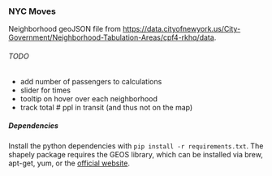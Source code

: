 ### NYC Moves

Neighborhood geoJSON file from https://data.cityofnewyork.us/City-Government/Neighborhood-Tabulation-Areas/cpf4-rkhq/data.

###### TODO
- add number of passengers to calculations
- slider for times
- tooltip on hover over each neighborhood
- track total # ppl in transit (and thus not on the map)

##### Dependencies
Install the python dependencies with `pip install -r requirements.txt`. The shapely package requires the GEOS library, which can be installed via brew, apt-get, yum, or the [official website](https://trac.osgeo.org/geos/).
